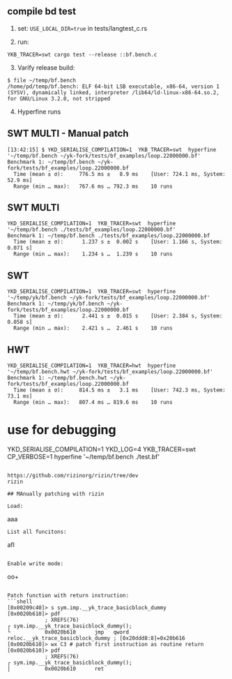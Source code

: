 ## compile bd test

1. set: `USE_LOCAL_DIR=true` in tests/langtest_c.rs

2. run: 

```shell
YKB_TRACER=swt cargo test --release ::bf.bench.c
```

3. Varify release build:

```shell
$ file ~/temp/bf.bench
/home/pd/temp/bf.bench: ELF 64-bit LSB executable, x86-64, version 1 (SYSV), dynamically linked, interpreter /lib64/ld-linux-x86-64.so.2, for GNU/Linux 3.2.0, not stripped
```


4. Hyperfine runs

## SWT MULTI - Manual patch

```shell
[13:42:15] $ YKD_SERIALISE_COMPILATION=1  YKB_TRACER=swt  hyperfine '~/temp/bf.bench ~/yk-fork/tests/bf_examples/loop.22000000.bf'
Benchmark 1: ~/temp/bf.bench ~/yk-fork/tests/bf_examples/loop.22000000.bf
  Time (mean ± σ):     776.5 ms ±   8.9 ms    [User: 724.1 ms, System: 52.9 ms]
  Range (min … max):   767.6 ms … 792.3 ms    10 runs
```

## SWT MULTI
```
YKD_SERIALISE_COMPILATION=1  YKB_TRACER=swt  hyperfine '~/temp/bf.bench ./tests/bf_examples/loop.22000000.bf'
Benchmark 1: ~/temp/bf.bench ./tests/bf_examples/loop.22000000.bf
  Time (mean ± σ):      1.237 s ±  0.002 s    [User: 1.166 s, System: 0.071 s]
  Range (min … max):    1.234 s …  1.239 s    10 runs
```

## SWT
```
YKD_SERIALISE_COMPILATION=1  YKB_TRACER=swt  hyperfine '~/temp/yk/bf.bench ~/yk-fork/tests/bf_examples/loop.22000000.bf'
Benchmark 1: ~/temp/yk/bf.bench ~/yk-fork/tests/bf_examples/loop.22000000.bf
  Time (mean ± σ):      2.441 s ±  0.015 s    [User: 2.384 s, System: 0.058 s]
  Range (min … max):    2.421 s …  2.461 s    10 runs

```
## HWT

```
YKD_SERIALISE_COMPILATION=1  YKB_TRACER=hwt  hyperfine '~/temp/bf.bench.hwt ~/yk-fork/tests/bf_examples/loop.22000000.bf' 
Benchmark 1: ~/temp/bf.bench.hwt ~/yk-fork/tests/bf_examples/loop.22000000.bf
  Time (mean ± σ):     814.5 ms ±   3.1 ms    [User: 742.3 ms, System: 73.1 ms]
  Range (min … max):   807.4 ms … 819.6 ms    10 runs
```

# use for debugging
YKD_SERIALISE_COMPILATION=1  YKD_LOG=4 YKB_TRACER=swt CP_VERBOSE=1 hyperfine '~/temp/bf.bench ./test.bf'
```

https://github.com/rizinorg/rizin/tree/dev
rizin

## MAnually patching with rizin

Load:
```
aaa
```
List all funcitons: 
```
afl
```

Enable write mode:
```
oo+
```

Patch function with return instruction:
```shell
[0x00209c40]> s sym.imp.__yk_trace_basicblock_dummy
[0x0020b610]> pdf
            ; XREFS(76)
┌ sym.imp.__yk_trace_basicblock_dummy();
└           0x0020b610      jmp   qword reloc.__yk_trace_basicblock_dummy ; [0x20ddd8:8]=0x20b616
[0x0020b610]> wx C3 # patch first instruction as routine return
[0x0020b610]> pdf
            ; XREFS(76)
┌ sym.imp.__yk_trace_basicblock_dummy();
│           0x0020b610      ret
```